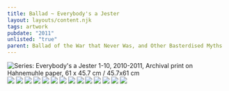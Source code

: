 ```yaml
---
title: Ballad ~ Everybody's a Jester
layout: layouts/content.njk
tags: artwork
pubdate: "2011"
unlisted: "true"
parent: Ballad of the War that Never Was, and Other Basterdised Myths
---
```

![Series: Everybody's a Jester 1-10, 2010-2011, Archival print on Hahnemuhle paper, 61 x 45.7 cm / 45.7x61 cm](/static/img-d/Everybody's%20a%20Jester%20Series_01.jpg)
![](/static/img-d/Everybody's%20a%20Jester%20Series_02.jpg)
![](/static/img-d/Everybody's%20a%20Jester%20Series_03.jpg)
![](/static/img-d/Everybody's%20a%20Jester%20Series_04.jpg)
![](/static/img-d/Everybody's%20a%20Jester%20Series_05.jpg)
![](/static/img-d/Everybody's%20a%20Jester%20Series_06.jpg)
![](/static/img-d/Everybody's%20a%20Jester%20Series_07.jpg)
![](/static/img-d/Everybody's%20a%20Jester%20Series_08.jpg)
![](/static/img-d/Everybody's%20a%20Jester%20Series_09.jpg)
![](/static/img-d/Everybody's%20a%20Jester%20Series_10.jpg)
![](/static/img-d/Everybody's%20a%20Jester%20Series_11.jpg)
![](/static/img-d/Everybody's%20a%20Jester%20Series_12.jpg)
![](/static/img-d/Everybody's%20a%20Jester%20Series_13.jpg)
![](/static/img-d/Everybody's%20a%20Jester%20Series_14.jpg)
![](/static/img-d/Everybody's%20a%20Jester%20Series_15.jpg)
